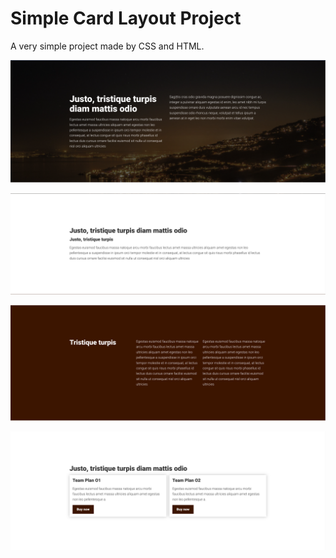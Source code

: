 # Simple Card Layout Project

A very simple project made by CSS and HTML. 

![Alt text](./screenshots/image.png)

![Alt text](./screenshots/image-1.png)

![Alt text](./screenshots/image-2.png)

![Alt text](./screenshots/image-3.png)

